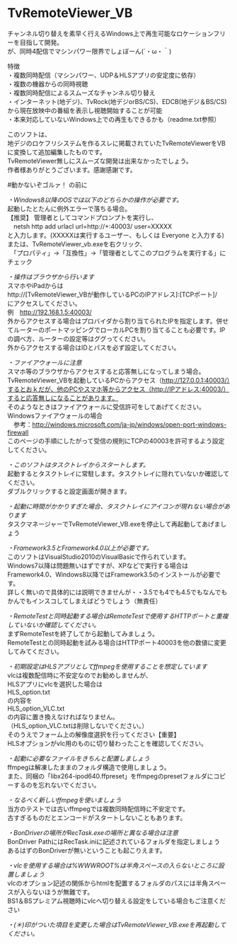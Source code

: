 TvRemoteViewer_VB
=================
チャンネル切り替えを素早く行えるWindows上で再生可能なロケーションフリーを目指して開発。  
が、同時4配信でマシンパワー限界でしょぼーん(´・ω・｀)  

特徴  
・複数同時配信（マシンパワー、UDP＆HLSアプリの安定度に依存）  
・複数の機器からの同時視聴  
・複数同時配信によるスムーズなチャンネル切り替え  
・インターネット(地デジ)、TvRock(地デジorBS/CS)、EDCB(地デジ＆BS/CS)から現在放映中の番組を表示し視聴開始することが可能  
・本来対応していないWindows上での再生もできるかも（readme.txt参照）  

このソフトは、  
地デジのロケフリシステムを作るスレに掲載されていたTvRemoteViewerをVBに変換して追加編集したものです。  
TvRemoteViewer無しにスムーズな開発は出来なかったでしょう。  
作者様ありがとうございます。感謝感謝です。  

#動かないぞゴルァ！ の前に  

*・Windows8以降のOSでは以下のどちらかの操作が必要です。*  
起動したとたんに例外エラーで落ちる場合。  
【推奨】 管理者としてコマンドプロンプトを実行し、  
　netsh http add urlacl url=http://+:40003/ user=XXXXX  
と入力します。(XXXXXは実行するユーザー、もしくは Everyone と入力する)  
または、TvRemoteViewer_vb.exeを右クリック、  
　「プロパティ」→「互換性」→「管理者としてこのプログラムを実行する」にチェック  


*・操作はブラウザから行います*  
スマホやiPadからは  
http://[TvRemoteViewer_VBが動作しているPCのIPアドレス]:[TCPポート]/  
にアクセスしてください。  
例　http://192.168.1.5:40003/  
外からアクセスする場合はプロバイダから割り当てられたIPを指定します。併せてルーターのポートマッピングでローカルPCを割り当てることも必要です。IPの調べ方、ルーターの設定等はググってください。  
外からアクセスする場合はIDとパスを必ず設定してください。  


*・ファイアウォールに注意*  
スマホ等のブラウザからアクセスすると応答無しになってしまう場合。  
TvRemoteViewer_VBを起動しているPCからアクセス（http://127.0.0.1:40003/）するとおｋだが、他のPCやスマホ等からアクセス（http://IPアドレス:40003/）すると応答無しになることがあります。  
そのようなときはファイアウォールに受信許可をしてあげてください。  
Windowsファイアウォールの場合  
　参考：http://windows.microsoft.com/ja-jp/windows/open-port-windows-firewall  
このページの手順にしたがって受信の規則にTCPの40003を許可するよう設定してください。  


*・このソフトはタスクトレイからスタートします。*  
起動するとタスクトレイに常駐します。タスクトレイに隠れていないか確認してください。  
ダブルクリックすると設定画面が開きます。  


*・起動に時間がかかりすぎた場合、タスクトレイにアイコンが現れない場合があります*  
タスクマネージャーでTvRemoteViewer_VB.exeを停止して再起動してあげましょう  


*・Framework3.5とFramework4.0以上が必要です。*  
このソフトはVisualStudio2010のVisualBasicで作られています。  
Windows7以降は問題無いはずですが、XPなどで実行する場合はFramework4.0、Windows8以降ではFramework3.5のインストールが必要です。  
詳しく無いので具体的には説明できませんが・・3.5でも4でも4.5でもなんでもかんでもインスコしてしまえばどうでしょう（無責任）  


*・RemoteTestと同時起動する場合はRemoteTestで使用するHTTPポートと重複していないか確認してください。*  
まずRemoteTestを終了してから起動してみましょう。  
RemoteTestとの同時起動を試みる場合はHTTPポート40003を他の数値に変更してみてください。  


*・初期設定はHLSアプリとしてffmpegを使用することを想定しています*  
vlcは複数配信時に不安定なのでお勧めしませんが、  
HLSアプリにvlcを選択した場合は  
HLS_option.txt  
の内容を  
HLS_option_VLC.txt  
の内容に置き換えなければなりません。  
（HLS_option_VLC.txtは削除しないでください。）  
そのうえでフォーム上の解像度選択を行ってください【重要】  
HLSオプションがvlc用のものに切り替わったことを確認してください。  


*・起動に必要なファイルをきちんと配置しましょう*  
ffmpegは解凍したままのフォルダ構造で使用しましょう。  
また、同梱の「libx264-ipod640.ffpreset」をffmpegのpresetフォルダにコピーするのを忘れないでください。  


*・なるべく新しいffmpegを使いましょう*  
当方のテストでは古いffmpegでは複数同時配信時に不安定です。  
古すぎるものだとエンコードがスタートしないこともあります。  


*・BonDriverの場所がRecTask.exeの場所と異なる場合は注意*  
BonDriver PathにはRecTask.iniに記述されているフォルダを指定しましょう  
あるはずのBonDriverが無いということも起こりえます。  


*・vlcを使用する場合は%WWWROOT%は半角スペースの入らないところに設置しましょう*  
vlcのオプション記述の関係からhtmlを配置するフォルダのパスには半角スペースが入らないほうが無難です。  
BS1＆BSプレミアム視聴時にvlcへ切り替える設定をしている場合もご注意ください  


*・(＊)印がついた項目を変更した場合はTvRemoteViewer_VB.exeを再起動してください。*  
